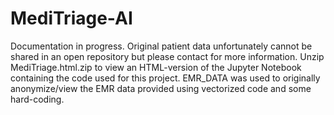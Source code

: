 # MediTriage-AI

Documentation in progress.
Original patient data unfortunately cannot be shared in an open repository but please contact for more information.
Unzip MediTriage.html.zip to view an HTML-version of the Jupyter Notebook containing the code used for this project.
EMR_DATA was used to originally anonymize/view the EMR data provided using vectorized code and some hard-coding.
